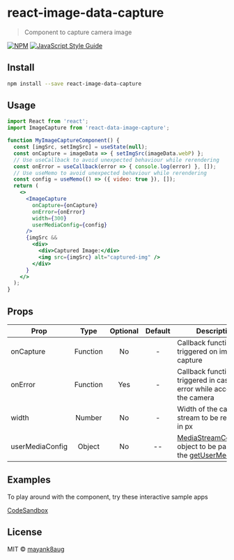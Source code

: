 # react-image-data-capture

> Component to capture camera image

[![NPM](https://img.shields.io/npm/v/react-image-data-capture.svg)](https://www.npmjs.com/package/react-image-data-capture) [![JavaScript Style Guide](https://img.shields.io/badge/code_style-standard-brightgreen.svg)](https://standardjs.com)

## Install

```bash
npm install --save react-image-data-capture
```

## Usage

```jsx
import React from 'react';
import ImageCapture from 'react-data-image-capture';

function MyImageCaptureComponent() {
  const [imgSrc, setImgSrc] = useState(null);
  const onCapture = imageData => { setImgSrc(imageData.webP) };
  // Use useCallback to avoid unexpected behaviour while rerendering
  const onError = useCallback(error => { console.log(error) }, []);
  // Use useMemo to avoid unexpected behaviour while rerendering
  const config = useMemo(() => ({ video: true }), []);
  return (
    <>
      <ImageCapture
        onCapture={onCapture}
        onError={onError}
        width={300}
        userMediaConfig={config}
      />
      {imgSrc &&
        <div>
          <div>Captured Image:</div>
          <img src={imgSrc} alt="captured-img" />
        </div>
      }
    </>
  );
}
```

## Props

| Prop | Type | Optional | Default | Description |
| --- | :---: | :---: | :---: | --- |
| onCapture | Function | No | - | Callback function to be triggered on image capture |
| onError | Function | Yes | - | Callback function to be triggered in case of error while accessing the camera | |
| width | Number | No | - | Width of the camera stream to be rendered in px |
| userMediaConfig | Object | No | -- | [MediaStreamContraints](https://developer.mozilla.org/en-US/docs/Web/API/MediaStreamConstraints) object to be passed to the [getUserMedia](https://developer.mozilla.org/en-US/docs/Web/API/MediaDevices/getUserMedia) |


## Examples

To play around with the component, try these interactive sample apps

[CodeSandbox](https://codesandbox.io/s/react-image-data-capture-5cc5z)


## License

MIT © [mayank8aug](https://github.com/mayank8aug)
